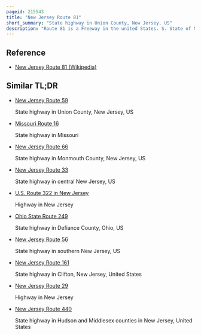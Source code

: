 ```yaml
---
pageid: 215543
title: "New Jersey Route 81"
short_summary: "State highway in Union County, New Jersey, US"
description: "Route 81 is a Freeway in the united States. S. State of New Jersey. The route is a connector between exit 13A of the New Jersey Turnpike and U. S. Route 1/9 near Newark Liberty International Airport. It runs for 1. 18 Miles, entirely within the City of Elizabeth in Union County. A Freeway called Route S100 was initially proposed in 1938 on the current Alignment of Route 81 and along with its Parent Route 100 was never built. The current Route was conceived in the 1960S as a freeway Replacement for Route 164 which followed Humboldt avenue a Surface Road. It was designated as Route 76 but was renumbered Route 81 when Interstate 76 was incorporated in new Jersey."
---
```


## Reference

- [New Jersey Route 81 (Wikipedia)](https://en.wikipedia.org/?curid=215543)

## Similar TL;DR

- [New Jersey Route 59](/tldr/en/new-jersey-route-59)

  State highway in Union County, New Jersey, US

- [Missouri Route 16](/tldr/en/missouri-route-16)

  State highway in Missouri

- [New Jersey Route 66](/tldr/en/new-jersey-route-66)

  State highway in Monmouth County, New Jersey, US

- [New Jersey Route 33](/tldr/en/new-jersey-route-33)

  State highway in central New Jersey, US

- [U.S. Route 322 in New Jersey](/tldr/en/us-route-322-in-new-jersey)

  Highway in New Jersey

- [Ohio State Route 249](/tldr/en/ohio-state-route-249)

  State highway in Defiance County, Ohio, US

- [New Jersey Route 56](/tldr/en/new-jersey-route-56)

  State highway in southern New Jersey, US

- [New Jersey Route 161](/tldr/en/new-jersey-route-161)

  State highway in Clifton, New Jersey, United States

- [New Jersey Route 29](/tldr/en/new-jersey-route-29)

  Highway in New Jersey

- [New Jersey Route 440](/tldr/en/new-jersey-route-440)

  State highway in Hudson and Middlesex counties in New Jersey, United States
